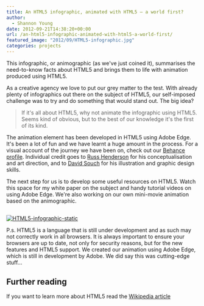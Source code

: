 ```yaml
---
title: An HTML5 infographic, animated with HTML5 – a world first?
author:
  - Shannon Young
date: 2012-09-21T14:38:20+00:00
url: /an-html5-infographic-animated-with-html5-a-world-first/
featured_image: "2012/09/HTML5-infographic.jpg"
categories: projects
---
```

This infographic, or animographic (as we've just coined it), summarises the need-to-know facts about HTML5 and brings them to life with animation produced using HTML5.

As a creative agency we love to put our grey matter to the test. With already plenty of infographics out there on the subject of HTML5, our self-imposed challenge was to try and do something that would stand out. The big idea?

> If it's all about HTML5, why not animate the infographic using HTML5. Seems kind of obvious, but to the best of our knowledge it's the first of its kind.

The animation element has been developed in HTML5 using Adobe Edge. It's been a lot of fun and we have learnt a huge amount in the process. For a visual account of the journey we have been on, check out our <a title="mark-making* Behance" href="https://www.behance.net/gallery/HTML-5-Info-Graphic/4774641" target="_blank" rel="noopener">Behance profile</a>. Individual credit goes to <a title="See the mark-makers" href="/about/meet-the-team" target="_blank" rel="noopener">Russ Henderson</a> for his conceptualisation and art direction, and to <a title="See the mark-makers" href="/about/meet-the-team" target="_blank" rel="noopener">David Souch</a> for his illustration and graphic design skills.

The next step for us is to develop some useful resources on HTML5. Watch this space for my white paper on the subject and handy tutorial videos on using Adobe Edge. We're also working on our own mini-movie animation based on the animographic.

## 

<a href="https://www.mark-making.com/infographic/" target="_blank" rel="noopener"><img class=" wp-image-7670" src="https://www.mark-making.com/wp-content/uploads/2012/09/HTML5-infographic-static.png" alt="HTML5-infographic-static"  /></a>

P.s. HTML5 is a language that is still under development and as such may not correctly work in all browsers. It is always important to ensure your browsers are up to date, not only for security reasons, but for the new features and HTML5 support. We created our animation using Adobe Edge, which is still in development by Adobe. We did say this was cutting-edge stuff…

## Further reading

If you want to learn more about HTML5 read the <a title="View the Wiki article" href="https://en.wikipedia.org/wiki/HTML5" target="_blank" rel="noopener">Wikipedia article</a>
